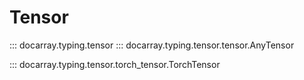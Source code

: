 # Tensor

::: docarray.typing.tensor
::: docarray.typing.tensor.tensor.AnyTensor

::: docarray.typing.tensor.torch_tensor.TorchTensor
